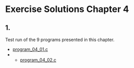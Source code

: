 # Exercise Solutions Chapter 4 #
## 1. ##
Test run of the 9 programs presented in this chapter.  
 - [program_04_01.c](Exercise_01/Program_04_01/program_04_01.c)  
 - - [program_04_02.c](Exercise_01/Program_04_02/program_04_02.c)   